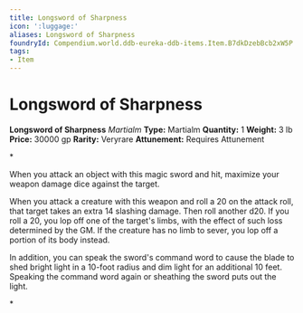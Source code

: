 ```yaml
---
title: Longsword of Sharpness
icon: ':luggage:'
aliases: Longsword of Sharpness
foundryId: Compendium.world.ddb-eureka-ddb-items.Item.B7dkDzebBcb2xW5P
tags:
- Item
---
```


# Longsword of Sharpness

**Longsword of Sharpness**
_Martialm_
**Type:** Martialm
**Quantity:** 1
**Weight:** 3 lb
**Price:** 30000 gp
**Rarity:** Veryrare
**Attunement:** Requires Attunement

*<p>When you attack an object with this magic sword and hit, maximize your weapon damage dice against the target.

When you attack a creature with this weapon and roll a 20 on the attack roll, that target takes an extra 14 slashing damage. Then roll another d20. If you roll a 20, you lop off one of the target's limbs, with the effect of such loss determined by the GM. If the creature has no limb to sever, you lop off a portion of its body instead.

In addition, you can speak the sword's command word to cause the blade to shed bright light in a 10-foot radius and dim light for an additional 10 feet. Speaking the command word again or sheathing the sword puts out the light.</p>*